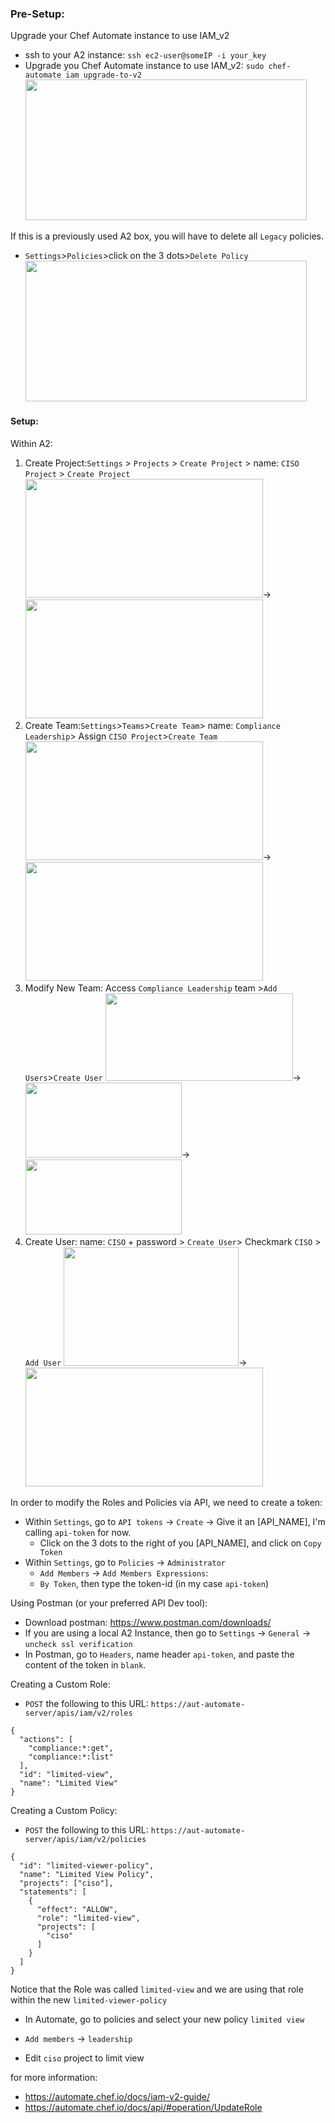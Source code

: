 ### Pre-Setup:

Upgrade your Chef Automate instance to use IAM_v2
- ssh to your A2 instance: `ssh ec2-user@someIP -i your_key`
- Upgrade you Chef Automate instance to use IAM_v2: `sudo chef-automate iam upgrade-to-v2`
   <kbd><img src="https://raw.githubusercontent.com/danf425/ChefAutomate_LimitViewability/master/images/ssh-automate.png" width="450" height="225"></kbd>
  
If this is a previously used A2 box, you will have to delete all `Legacy` policies.
- `Settings`>`Policies`>click on the 3 dots>`Delete Policy`   
   <kbd><img src="https://raw.githubusercontent.com/danf425/ChefAutomate_LimitViewability/master/images/a2-delete-legacy-policies.png" width="450" height="225"></kbd>  
   
#### Setup: 

Within A2:
1. Create Project:`Settings` > `Projects` > `Create Project` > name: `CISO Project` > `Create Project`  
<kbd><img src="https://raw.githubusercontent.com/danf425/ChefAutomate_LimitViewability/master/images/a2-settings-projects.png" width="380" height="190"></kbd>→<kbd><img src="https://raw.githubusercontent.com/danf425/ChefAutomate_LimitViewability/master/images/a2-settings-projects-create.png" width="380" height="190"></kbd>  
2. Create Team:`Settings`>`Teams`>`Create Team`> name: `Compliance Leadership`> Assign `CISO Project`>`Create Team`  
<kbd><img src="https://raw.githubusercontent.com/danf425/ChefAutomate_LimitViewability/master/images/a2-settings-teams.png" width="380" height="190"></kbd>→<kbd><img src="https://raw.githubusercontent.com/danf425/ChefAutomate_LimitViewability/master/images/a2-settings-teams-create.png" width="380" height="190"></kbd>    
3. Modify New Team: Access `Compliance Leadership` team >`Add Users`>`Create User`
<kbd><img src="https://raw.githubusercontent.com/danf425/ChefAutomate_LimitViewability/master/images/a2-teams-access-project.png" width="300" height="140"></kbd>→<kbd><img src="https://raw.githubusercontent.com/danf425/ChefAutomate_LimitViewability/master/images/a2-teams-addusers.png" width="250" height="120"></kbd>→<kbd><img src="https://raw.githubusercontent.com/danf425/ChefAutomate_LimitViewability/master/images/a2-teams-createuser.png" width="250" height="120"></kbd>    
4. Create User: name: `CISO` + password > `Create User`> Checkmark `CISO` > `Add User`
<kbd><img src="https://raw.githubusercontent.com/danf425/ChefAutomate_LimitViewability/master/images/a2-teams-createcisouser.png" width="280" height="190"></kbd>→<kbd><img src="https://raw.githubusercontent.com/danf425/ChefAutomate_LimitViewability/master/images/a2-teams-addcisototeam.png" width="380" height="190"></kbd>    
  
  
In order to modify the Roles and Policies via API, we need to create a token:
- Within `Settings`, go to `API tokens` -> `Create` -> Give it an [API_NAME], I'm calling `api-token` for now.
    - Click on the 3 dots to the right of you [API_NAME], and click on `Copy Token`
- Within `Settings`, go to `Policies` -> `Administrator` 
    - `Add Members` -> `Add Members Expressions`:
    - `By Token`, then type the token-id (in my case `api-token`)


Using Postman (or your preferred API Dev tool):
- Download postman: https://www.postman.com/downloads/
- If you are using a local A2 Instance, then go to `Settings` -> `General` -> `uncheck ssl verification`
- In Postman, go to `Headers`, name header `api-token`, and paste the content of the token in `blank`.

Creating a Custom Role:
- `POST` the following to this URL: `https://aut-automate-server/apis/iam/v2/roles`
```
{
  "actions": [
    "compliance:*:get",
    "compliance:*:list"
  ],
  "id": "limited-view",
  "name": "Limited View"
}
```

Creating a Custom Policy:
- `POST` the following to this URL: `https://aut-automate-server/apis/iam/v2/policies`
```
{
  "id": "limited-viewer-policy",
  "name": "Limited View Policy",
  "projects": ["ciso"],
  "statements": [
    {
      "effect": "ALLOW",
      "role": "limited-view",
      "projects": [
        "ciso"
      ]
    }
  ]
}
```

Notice that the Role was called `limited-view` and we are using that role within the new `limited-viewer-policy`

- In Automate, go to policies and select your new policy `limited view`
- `Add members` -> `leadership`

- Edit `ciso` project to limit view

for more information: 
- https://automate.chef.io/docs/iam-v2-guide/
- https://automate.chef.io/docs/api/#operation/UpdateRole